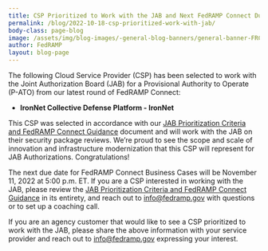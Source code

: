 ```yaml
---
title: CSP Prioritized to Work with the JAB and Next FedRAMP Connect Due Date
permalink: /blog/2022-10-18-csp-prioritized-work-with-jab/
body-class: page-blog
image: /assets/img/blog-images/-general-blog-banners/general-banner-FRConnect.png
author: FedRAMP
layout: blog-page
---
```

The following Cloud Service Provider (CSP) has been selected to work with the Joint Authorization Board (JAB) for a Provisional Authority to Operate (P-ATO) from our latest round of FedRAMP Connect: 
- <b>IronNet Collective Defense Platform - IronNet</b>

This CSP was selected in accordance with our <a href="https://www.fedramp.gov/assets/resources/documents/CSP_JAB_P-ATO_Prioritization_Criteria_and_Guidance.pdf" target="_blank" rel="noopener noreferrer">JAB Prioritization Criteria and FedRAMP Connect Guidance</a> document and will work with the JAB on their security package reviews. We’re proud to see the scope and scale of innovation and infrastructure modernization that this CSP will represent for JAB Authorizations. Congratulations!

The next due date for FedRAMP Connect Business Cases will be November 11, 2022 at 5:00 p.m. ET. If you are a CSP interested in working with the JAB, please review the <a href="https://www.fedramp.gov/assets/resources/documents/CSP_JAB_P-ATO_Prioritization_Criteria_and_Guidance.pdf" target="_blank" rel="noopener noreferrer">JAB Prioritization Criteria and FedRAMP Connect Guidance</a> in its entirety, and reach out to info@fedramp.gov with questions or to set up a coaching call.

If you are an agency customer that would like to see a CSP prioritized to work with the JAB, please share the above information with your service provider and reach out to <a href="mailto:info@fedramp.gov">info@fedramp.gov</a> expressing your interest.
